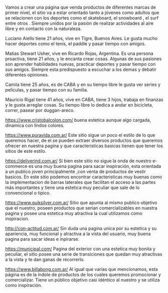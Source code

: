 Vamos a crear una página que venda productos de diferentes marcas de primer nivel, el sitio va a estar orientado tanto a jóvenes como adultos que se relacionen con los deportes como el skateboard, el snowboard , el surf entre otros . Siempre unidos por la pasión de realizar actividades al aire libre y en contacto con la naturaleza.

Luciano Aiello tiene 21 años, vive en Tigre, Buenos Aires. Le gusta mucho hacer deportes como el tenis, el paddle y pasar tiempo con amigos.

Matias Stewart Usher, vive en Ricardo Rojas, Argentina. Es una persona proactiva, tiene 21 años, y le encanta crear cosas. Algunas de sus pasiones son aprender habilidades nuevas, practicar deportes y pasar tiempo con sus amigos. Siempre esta predispuesto a escuchar a los demas y debatir diferentes opiniones.

Camila tiene 25 años, es de CABA y en su tiempo libre le gusta ver series y películas, y pasar tiempo con su familia.

Mauricio Rigal tiene 41 años, vive en CABA, tiene 3 hijos, trabaja en finanzas y le gusta arreglar cosas. Su tiempo libre lo dedica a andar en bicicleta, correr, pasear por duggan-areco.

https://www.cristobalcolon.com/ buena estetica aunque algo cargada, dinamica con lindos colores.

https://www.puravida.com.ar/ Este sitio sigue un poco el estilo de lo que queremos hacer, de el se pueden extraer diversos productos que queremos ofrecer en nuestra pagina y que caracteristicas basicas tienen que tener los sitios de este estilo.

https://deliverind.com.ar/ Si bien este sitio no sigue la onda de nuestro e-commerce es una muy buena pagina para sacar inspiración, esta orientada a un publico joven principalmente ,con venta de productos de vestir basicos. En este sitio podemos encontrar caracteristicas muy buenas como la implementacion de barras laterales que facilitan el acceso a las partes más importantes y tiene una estetica muy peculiar que sale de lo convencional o tipico.

https://www.quiksilver.com.ar/ Sitio que apunta al mismo publico objetivo que el nuestro, poseen productos que serian comercializables en nuestra pagina y posee una estetica muy atractiva la cual utilizamos como inspiracion.

http://con-actitud.com.ar/ Sin duda una pagina unica por su estetica y su apariencia, muy funcional y atractiva a la vista del usuario, muy buena pagina para sacar ideas e inpirarse.

https://municipal.com/ Pagina del exterior con una estetica muy bonita y peculiar, el sitio posee una serie de transiciones que quedan muy atractivas a la vista y te dan ganas de recorrerlo.

https://www.billabong.com.ar/ Al igual que varias que mencionamos, esta página es de la índole de productos de los cuales queremos promocionar y comercializar. Tiene un público objetivo casi idéntico al nuestro y se utiliza como inspiración.





